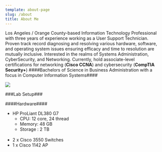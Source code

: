 ```yaml
---
template: about-page
slug: /about
title: About Me
---
```


Los Angeles / Orange County-based Information Technology Professional with three years of experience working as a User Support Technician. Proven track record diagnosing and resolving various hardware, software, and operating system issues ensuring efficacy and time to resolution are mutually inclusive. Interested in the realms of Systems Administration, CyberSecurity, and Networking. Currently, hold associate-level certifications for networking (**Cisco CCNA**) and cybersecurity (**CompTIA Security+**)
####Bachelors of Science in Business Administration with a focus in Computer Information Systems####

![](/images/cables.jpg)

###Lab Setup###

####Hardware####
- HP ProLiant DL380 G7
  - CPU: 12 core, 24 thread
  - Memory: 48 GB
  - Storage : 2 TB  
  <br>
- 2 x Cisco 3550 Switches  
- 1 x Cisco 1142 AP 


